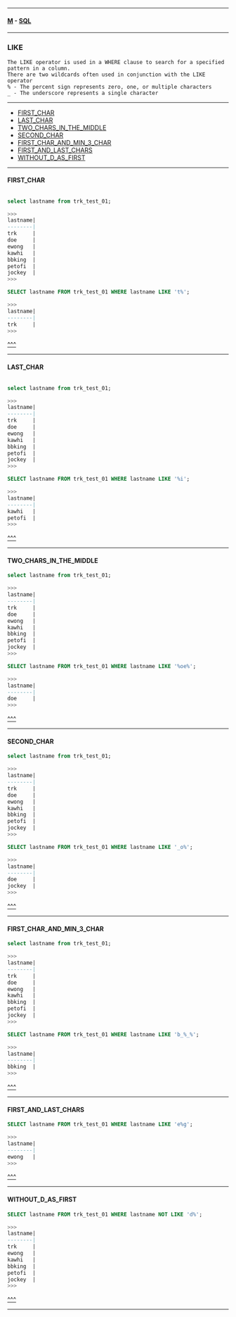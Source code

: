 
---

#### [M](https://github.com/ttltrk/TTT/blob/master/menu.md) - [SQL](https://github.com/ttltrk/TTT/blob/master/SQL/SQL.md)

---

### LIKE

```
The LIKE operator is used in a WHERE clause to search for a specified pattern in a column.
There are two wildcards often used in conjunction with the LIKE operator
% - The percent sign represents zero, one, or multiple characters
_ - The underscore represents a single character
```

---

* [FIRST_CHAR](#FIRST_CHAR)
* [LAST_CHAR](#LAST_CHAR)
* [TWO_CHARS_IN_THE_MIDDLE](#TWO_CHARS_IN_THE_MIDDLE)
* [SECOND_CHAR](#SECOND_CHAR)
* [FIRST_CHAR_AND_MIN_3_CHAR](#FIRST_CHAR_AND_MIN_3_CHAR)
* [FIRST_AND_LAST_CHARS](#FIRST_AND_LAST_CHARS)
* [WITHOUT_D_AS_FIRST](#WITHOUT_D_AS_FIRST)

---

#### FIRST_CHAR

```sql

select lastname from trk_test_01;

>>>
lastname|
--------|
trk     |
doe     |
ewong   |
kawhi   |
bbking  |
petofi  |
jockey  |
>>>

SELECT lastname FROM trk_test_01 WHERE lastname LIKE 't%';

>>>
lastname|
--------|
trk     |
>>>
```

[^^^](#LIKE)

---

#### LAST_CHAR

```sql

select lastname from trk_test_01;

>>>
lastname|
--------|
trk     |
doe     |
ewong   |
kawhi   |
bbking  |
petofi  |
jockey  |
>>>

SELECT lastname FROM trk_test_01 WHERE lastname LIKE '%i';

>>>
lastname|
--------|
kawhi   |
petofi  |
>>>
```

[^^^](#LIKE)

---

#### TWO_CHARS_IN_THE_MIDDLE

```sql
select lastname from trk_test_01;

>>>
lastname|
--------|
trk     |
doe     |
ewong   |
kawhi   |
bbking  |
petofi  |
jockey  |
>>>

SELECT lastname FROM trk_test_01 WHERE lastname LIKE '%oe%';

>>>
lastname|
--------|
doe     |
>>>
```

[^^^](#LIKE)

---

#### SECOND_CHAR

```sql
select lastname from trk_test_01;

>>>
lastname|
--------|
trk     |
doe     |
ewong   |
kawhi   |
bbking  |
petofi  |
jockey  |
>>>

SELECT lastname FROM trk_test_01 WHERE lastname LIKE '_o%';

>>>
lastname|
--------|
doe     |
jockey  |
>>>
```

[^^^](#LIKE)

---

#### FIRST_CHAR_AND_MIN_3_CHAR

```sql
select lastname from trk_test_01;

>>>
lastname|
--------|
trk     |
doe     |
ewong   |
kawhi   |
bbking  |
petofi  |
jockey  |
>>>

SELECT lastname FROM trk_test_01 WHERE lastname LIKE 'b_%_%';

>>>
lastname|
--------|
bbking  |
>>>
```

[^^^](#LIKE)

---

#### FIRST_AND_LAST_CHARS

```sql
SELECT lastname FROM trk_test_01 WHERE lastname LIKE 'e%g';

>>>
lastname|
--------|
ewong   |
>>>
```

[^^^](#LIKE)

---

#### WITHOUT_D_AS_FIRST

```sql
SELECT lastname FROM trk_test_01 WHERE lastname NOT LIKE 'd%';

>>>
lastname|
--------|
trk     |
ewong   |
kawhi   |
bbking  |
petofi  |
jockey  |
>>>
```

[^^^](#LIKE)

---
